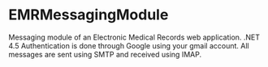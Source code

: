 EMRMessagingModule
==================

Messaging module of an Electronic Medical Records web application. .NET 4.5
Authentication is done through Google using your gmail account. All messages are sent using SMTP and received using IMAP.
